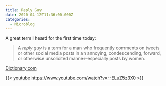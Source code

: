 ```yaml
---
title: Reply Guy
date: 2020-04-12T11:36:00.000Z
categories:
  - Microblog
---
```

A great term I heard for the first time today:

> A *reply guy* is a term for a man who frequently comments on tweets or other social media posts in an annoying, condescending, forward, or otherwise unsolicited manner–especially posts by women.

[Dictionary.com](https://www.dictionary.com/e/slang/reply-guy/)

{{< youtube https://www.youtube.com/watch?v=--ELuZ5z3X0 >}}